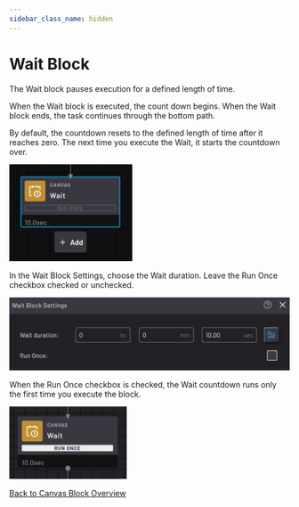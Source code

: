 ```yaml
---
sidebar_class_name: hidden
---
```


# Wait Block

The Wait block pauses execution for a defined length of time.

When the Wait block is executed, the count down begins. When the Wait block ends, the task continues through the bottom path.

By default, the countdown resets to the defined length of time after it reaches zero. The next time you execute the Wait, it starts the countdown over.

![](../Images/TaskCanvasBlockGlossary/Canvas-Wait-Block.png)

In the Wait Block Settings, choose the Wait duration. Leave the Run Once checkbox checked or unchecked.

![](../Images/TaskCanvasBlockGlossary/Canvas-Wait-Settings.png)

When the Run Once checkbox is checked, the Wait countdown runs only the first time you execute the block.

![](../Images/TaskCanvasBlockGlossary/Canvas-Wait-Block-RunOnce.png)

[Back to Canvas Block Overview](Canvas-Overview.md)
